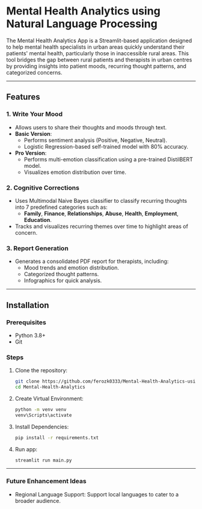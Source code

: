 # Mental Health Analytics using Natural Language Processing

The Mental Health Analytics App is a Streamlit-based application designed to help mental health specialists in urban areas quickly understand their patients' mental health, particularly those in inaccessible rural areas. This tool bridges the gap between rural patients and therapists in urban centres by providing insights into patient moods, recurring thought patterns, and categorized concerns.

---

## Features

### 1. **Write Your Mood**
- Allows users to share their thoughts and moods through text.
- **Basic Version**:
  - Performs sentiment analysis (Positive, Negative, Neutral).
  - Logistic Regression-based self-trained model with 80% accuracy.
- **Pro Version**:
  - Performs multi-emotion classification using a pre-trained DistilBERT model.
  - Visualizes emotion distribution over time.

### 2. **Cognitive Corrections**
- Uses Multimodal Naive Bayes classifier to classify recurring thoughts into 7 predefined categories such as:
  - **Family**, **Finance**, **Relationships**, **Abuse**, **Health**, **Employment**, **Education**.
- Tracks and visualizes recurring themes over time to highlight areas of concern.

### 3. **Report Generation**
- Generates a consolidated PDF report for therapists, including:
  - Mood trends and emotion distribution.
  - Categorized thought patterns.
  - Infographics for quick analysis.

---

## Installation

### Prerequisites
- Python 3.8+
- Git

### Steps
1. Clone the repository:
   ```bash
   git clone https://github.com/ferozk0333/Mental-Health-Analytics-using-NLP.git
   cd Mental-Health-Analytics
   ```
2. Create Virtual Environment:
   ```bash
   python -m venv venv
   venv\Scripts\activate
   ```
2. Install Dependencies:
   ```bash
   pip install -r requirements.txt
   ```
4. Run app:
   ```bash
   streamlit run main.py
   ```

---


### **Future Enhancement Ideas**
- Regional Language Support: Support local languages to cater to a broader audience.

